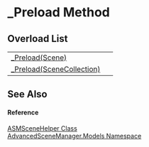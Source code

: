 # _Preload Method


## Overload List
<table>
<tr>
<td><a href="M_AdvancedSceneManager_Models_ASMSceneHelper__Preload.md">_Preload(Scene)</a></td>
<td> </td></tr>
<tr>
<td><a href="M_AdvancedSceneManager_Models_ASMSceneHelper__Preload_1.md">_Preload(SceneCollection)</a></td>
<td> </td></tr>
</table>

## See Also


#### Reference
<a href="T_AdvancedSceneManager_Models_ASMSceneHelper.md">ASMSceneHelper Class</a>  
<a href="N_AdvancedSceneManager_Models.md">AdvancedSceneManager.Models Namespace</a>  
